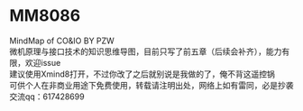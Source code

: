 # MM8086
MindMap of CO&amp;IO BY PZW    
微机原理与接口技术的知识思维导图，目前只写了前五章（后续会补齐），能力有限，欢迎issue  
建议使用Xmind8打开，不过你改了之后就别说是我做的了，俺不背这遥控锅  
可供个人在非商业用途下免费使用，转载请注明出处，网络上如有雷同，必是抄袭  
交流qq：617428699
